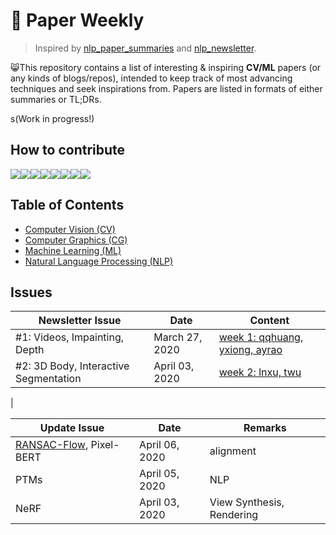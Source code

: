 # 🦄 Paper Weekly
> Inspired by [nlp_paper_summaries](https://github.com/dair-ai/nlp_paper_summaries) and [nlp_newsletter](https://github.com/dair-ai/nlp_newsletter). 

😸This repository contains a list of interesting & inspiring **CV/ML** papers (or any kinds of blogs/repos), intended to keep track of most advancing techniques and seek inspirations from. Papers are listed in formats of either summaries or TL;DRs. 

s(Work in progress!)

## How to contribute
[![](https://sourcerer.io/fame/eveneveno/eveneveno/-Paper-Weekly-/images/0)](https://sourcerer.io/fame/eveneveno/eveneveno/-Paper-Weekly-/links/0)[![](https://sourcerer.io/fame/eveneveno/eveneveno/-Paper-Weekly-/images/1)](https://sourcerer.io/fame/eveneveno/eveneveno/-Paper-Weekly-/links/1)[![](https://sourcerer.io/fame/eveneveno/eveneveno/-Paper-Weekly-/images/2)](https://sourcerer.io/fame/eveneveno/eveneveno/-Paper-Weekly-/links/2)[![](https://sourcerer.io/fame/eveneveno/eveneveno/-Paper-Weekly-/images/3)](https://sourcerer.io/fame/eveneveno/eveneveno/-Paper-Weekly-/links/3)[![](https://sourcerer.io/fame/eveneveno/eveneveno/-Paper-Weekly-/images/4)](https://sourcerer.io/fame/eveneveno/eveneveno/-Paper-Weekly-/links/4)[![](https://sourcerer.io/fame/eveneveno/eveneveno/-Paper-Weekly-/images/5)](https://sourcerer.io/fame/eveneveno/eveneveno/-Paper-Weekly-/links/5)[![](https://sourcerer.io/fame/eveneveno/eveneveno/-Paper-Weekly-/images/6)](https://sourcerer.io/fame/eveneveno/eveneveno/-Paper-Weekly-/links/6)[![](https://sourcerer.io/fame/eveneveno/eveneveno/-Paper-Weekly-/images/7)](https://sourcerer.io/fame/eveneveno/eveneveno/-Paper-Weekly-/links/7)

## Table of Contents

- [Computer Vision (CV)]()
- [Computer Graphics (CG)]()
- [Machine Learning (ML)]()
- [Natural Language Processing (NLP)]()

## Issues
| Newsletter Issue | Date | Content|
| ---------------- | ---- | ------------ |
| #1: Videos, Impainting, Depth| March 27, 2020 | [week 1: qqhuang, yxiong, ayrao]()
| #2: 3D Body, Interactive Segmentation | April 03, 2020 | [week 2: lnxu, twu]()
|

| Update Issue | Date | Remarks |
| ---------------- | ---- | ------------ |
| [RANSAC-Flow](http://imagine.enpc.fr/~shenx/RANSAC-Flow/), Pixel-BERT | April 06, 2020 | alignment
| PTMs  | April 05, 2020 | NLP
| NeRF | April 03, 2020 | View Synthesis, Rendering


